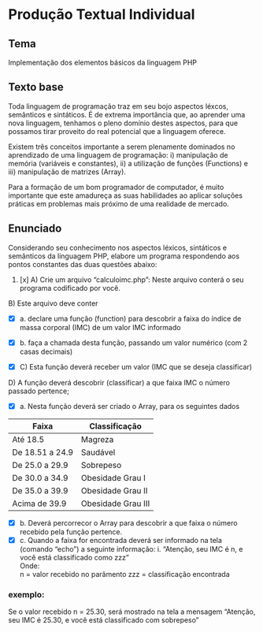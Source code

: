 # Produção Textual Individual

## Tema

Implementação dos elementos básicos da linguagem PHP

## Texto base

Toda linguagem de programação traz em seu bojo aspectos léxcos,
semânticos e sintáticos. É de extrema importância que, ao aprender uma
nova linguagem, tenhamos o pleno domínio destes aspectos, para que
possamos tirar proveito do real potencial que a linguagem oferece.

Existem três conceitos importante a serem plenamente dominados no
aprendizado de uma linguagem de programação: i) manipulação de memória
(variáveis e constantes), ii) a utilização de funções (Functions) e iii)
manipulação de matrizes (Array).

Para a formação de um bom programador de computador, é muito importante
que este amadureça as suas habilidades ao aplicar soluções práticas em
problemas mais próximo de uma realidade de mercado.

## Enunciado

Considerando seu conhecimento nos aspectos léxicos, sintáticos e semânticos
da linguagem PHP, elabore um programa respondendo aos pontos constantes
das duas questões abaixo:

1.  [x] A) Crie um arquivo “calculoimc.php”: Neste arquivo conterá o seu programa codificado por você.

B) Este arquivo deve conter

- [x] a. declare uma função (function) para descobrir a faixa do índice de massa corporal (IMC) de um valor IMC informado
- [x] b. faça a chamada desta função, passando um valor numérico (com 2 casas decimais)

- [x] C) Esta função deverá receber um valor (IMC que se deseja classificar)

D) A função deverá descobrir (classificar) a que faixa IMC o número passado pertence;

- [x] a. Nesta função deverá ser criado o Array, para os seguintes dados

| Faixa           | Classificação      |
| --------------- | ------------------ |
| Até 18.5        | Magreza            |
| De 18.51 a 24.9 | Saudável           |
| De 25.0 a 29.9  | Sobrepeso          |
| De 30.0 a 34.9  | Obesidade Grau I   |
| De 35.0 a 39.9  | Obesidade Grau II  |
| Acima de 39.9   | Obesidade Grau III |

- [x] b. Deverá percorrecor o Array para descobrir a que faixa o número recebido pela função pertence.
- [x] c. Quando a faixa for encontrada deverá ser informado na tela (comando “echo”) a seguinte informação:
      i. “Atenção, seu IMC é n, e você está classificado como zzz”  
       Onde:  
       n = valor recebido no parâmento
      zzz = classificação encontrada

### exemplo:

Se o valor recebido n = 25.30, será mostrado na tela a
mensagem “Atenção, seu IMC é 25.30, e você está classificado
com sobrepeso”
